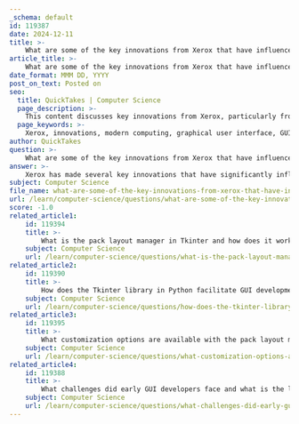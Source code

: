 ```yaml
---
_schema: default
id: 119387
date: 2024-12-11
title: >-
    What are some of the key innovations from Xerox that have influenced modern computing?
article_title: >-
    What are some of the key innovations from Xerox that have influenced modern computing?
date_format: MMM DD, YYYY
post_on_text: Posted on
seo:
  title: QuickTakes | Computer Science
  page_description: >-
    This content discusses key innovations from Xerox, particularly from PARC, that have influenced modern computing, including graphical user interfaces, Ethernet networking, laser printing, and WYSIWYG editing.
  page_keywords: >-
    Xerox, innovations, modern computing, graphical user interface, GUI, Xerox Alto, Ethernet, laser printer, WYSIWYG editing, bit-mapped display, Palo Alto Research Center, PARC
author: QuickTakes
question: >-
    What are some of the key innovations from Xerox that have influenced modern computing?
answer: >-
    Xerox has made several key innovations that have significantly influenced modern computing, particularly through its research and development at the Palo Alto Research Center (PARC). Here are some of the most notable contributions:\n\n1. **Graphical User Interface (GUI)**: The Xerox Alto, developed in 1973, was one of the first computers to feature a graphical user interface. This innovation replaced the complex command-line interfaces of the time with a more intuitive visual and interactive system, making computers more accessible to a broader audience. The Alto also popularized the use of a mouse for navigation, which became a standard input device in personal computing.\n\n2. **Xerox Star**: Launched in 1981, the Xerox Star was the first commercial personal computer to feature a GUI. It introduced a user-friendly interface that included windows, menus, and icons, along with a "what you see is what you get" (WYSIWYG) editing method. This system greatly improved the usability of computers and set the stage for future developments in personal computing.\n\n3. **Ethernet**: Invented over 50 years ago, Ethernet laid the groundwork for modern networking and the Internet. Its first commercialization as a communication bus in Xerox's production publishing systems in the early 1990s helped establish the standards for local area networks (LANs).\n\n4. **Laser Printer**: Xerox also played a crucial role in the development of the laser printer, which revolutionized printing technology by providing high-quality, fast printing capabilities. This innovation has had a lasting impact on both personal and professional printing environments.\n\n5. **WYSIWYG Editing**: The Alto was home to the world's first WYSIWYG editor, which allowed users to see on-screen what the printed document would look like. This concept has become a fundamental aspect of modern word processing and design software.\n\n6. **Bit-Mapped Display**: The Alto's use of a bit-mapped display was another significant advancement, allowing for more detailed and visually rich graphics compared to previous display technologies.\n\nOverall, the innovations from Xerox PARC, particularly in the areas of graphical user interfaces and networking, have profoundly shaped the landscape of modern computing, influencing the design and functionality of personal computers and software that we use today.
subject: Computer Science
file_name: what-are-some-of-the-key-innovations-from-xerox-that-have-influenced-modern-computing.md
url: /learn/computer-science/questions/what-are-some-of-the-key-innovations-from-xerox-that-have-influenced-modern-computing
score: -1.0
related_article1:
    id: 119394
    title: >-
        What is the pack layout manager in Tkinter and how does it work?
    subject: Computer Science
    url: /learn/computer-science/questions/what-is-the-pack-layout-manager-in-tkinter-and-how-does-it-work
related_article2:
    id: 119390
    title: >-
        How does the Tkinter library in Python facilitate GUI development?
    subject: Computer Science
    url: /learn/computer-science/questions/how-does-the-tkinter-library-in-python-facilitate-gui-development
related_article3:
    id: 119395
    title: >-
        What customization options are available with the pack layout manager in Tkinter?
    subject: Computer Science
    url: /learn/computer-science/questions/what-customization-options-are-available-with-the-pack-layout-manager-in-tkinter
related_article4:
    id: 119388
    title: >-
        What challenges did early GUI developers face and what is the legacy of these challenges?
    subject: Computer Science
    url: /learn/computer-science/questions/what-challenges-did-early-gui-developers-face-and-what-is-the-legacy-of-these-challenges
---
```


&nbsp;